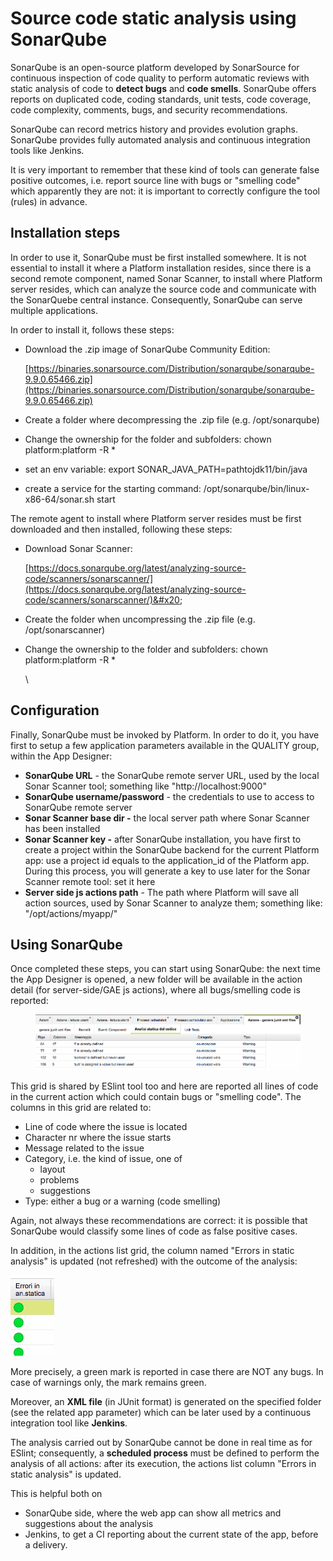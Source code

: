 # Source code static analysis using SonarQube

SonarQube is an open-source platform developed by SonarSource for continuous inspection of code quality to perform automatic reviews with static analysis of code to **detect bugs** and **code smells**. SonarQube offers reports on duplicated code, coding standards, unit tests, code coverage, code complexity, comments, bugs, and security recommendations.

SonarQube can record metrics history and provides evolution graphs. SonarQube provides fully automated analysis and continuous integration tools like Jenkins.

It is very important to remember that these kind of tools can generate false positive outcomes, i.e. report source line with bugs or "smelling code" which apparently they are not: it is important to correctly configure the tool (rules) in advance.

## Installation steps

In order to use it, SonarQube must be first installed somewhere. It is not essential to install it where a Platform installation resides, since there is a second remote component, named Sonar Scanner, to install where Platform server resides, which can analyze the source code and communicate with the SonarQuebe central instance. Consequently, SonarQube can serve multiple applications.&#x20;

In order to install it, follows these steps:

*   Download the .zip image of SonarQube Community Edition:

    [https://binaries.sonarsource.com/Distribution/sonarqube/sonarqube-9.9.0.65466.zip](https://binaries.sonarsource.com/Distribution/sonarqube/sonarqube-9.9.0.65466.zip)
* Create a folder where decompressing the .zip file (e.g. /opt/sonarqube)
* Change the ownership for the folder and subfolders: chown platform:platform -R \*
* set an env variable: export SONAR\_JAVA\_PATH=pathtojdk11/bin/java
* create a service for the starting command: /opt/sonarqube/bin/linux-x86-64/sonar.sh start

The remote agent to install where Platform server resides must be first downloaded and then installed, following these steps:

*   Download Sonar Scanner:

    [https://docs.sonarqube.org/latest/analyzing-source-code/scanners/sonarscanner/](https://docs.sonarqube.org/latest/analyzing-source-code/scanners/sonarscanner/)&#x20;
* Create the folder when uncompressing the .zip file (e.g. /opt/sonarscanner)
*   Change the ownership to the folder and subfolders: chown platform:platform -R \*

    \


## Configuration

Finally, SonarQube must be invoked by Platform. In order to do it, you have first to setup a few application parameters available in the QUALITY group, within the App Designer:

* **SonarQube URL** - the SonarQube remote server URL, used by the local Sonar Scanner tool; something like  "http://localhost:9000"
* **SonarQube username/password** - the credentials to use to access to SonarQube remote server
* **Sonar Scanner base dir -** the local server path where Sonar Scanner has been installed
* **Sonar Scanner key -** after SonarQube installation, you have first to create a project within the SonarQube backend for the current Platform app: use a project id equals to the application\_id of the Platform app. During this process, you will generate a key to use later for the Sonar Scanner remote tool: set it here
* **Server side js actions path** - The path where Platform will save all action sources, used by Sonar Scanner to analyze them; something like: "/opt/actions/myapp/"

## Using SonarQube

Once completed these steps, you can start using SonarQube: the next time the App Designer is opened, a new folder will be available in the action detail (for server-side/GAE js actions), where all bugs/smelling code is reported:

<figure><img src="../../.gitbook/assets/image (3).png" alt=""><figcaption></figcaption></figure>

This grid is shared by ESlint tool too and here are reported all lines of code in the current action which could contain bugs or "smelling code". The columns in this grid are related to:

* Line of code where the issue is located
* Character nr where the issue starts
* Message related to the issue
* Category, i.e. the kind of issue, one of
  * layout
  * problems
  * suggestions
* Type: either a bug or a warning (code smelling)

Again, not always these recommendations are correct: it is possible that SonarQube would classify some lines of code as false positive cases.

In addition, in the actions list grid, the column named "Errors in static analysis" is updated (not refreshed) with the outcome of the analysis:

![](<../../.gitbook/assets/image (21).png>)

More precisely, a green mark is reported in case there are NOT any bugs. In case of warnings only, the mark remains green.

Moreover, an **XML file** (in JUnit format) is generated on the specified folder (see the related app parameter) which can be later used by a continuous integration tool like **Jenkins**.

The analysis carried out by SonarQube cannot be done in real time as for ESlint; consequently, a **scheduled process** must be defined to perform the analysis of all actions: after its execution, the actions list column "Errors in static analysis" is updated.

This is helpful both on&#x20;

* SonarQube side, where the web app can show all metrics and suggestions about the analysis
* Jenkins, to get a CI reporting about the current state of the app, before a delivery.



